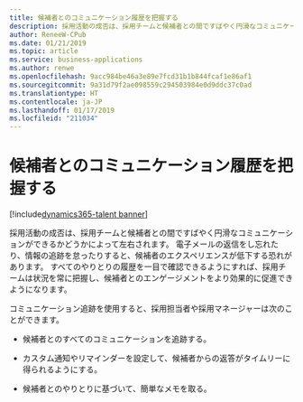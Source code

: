 ```yaml
---
title: 候補者とのコミュニケーション履歴を把握する
description: 採用活動の成否は、採用チームと候補者との間ですばやく円滑なコミュニケーションができるかどうかによって左右されます。
author: ReneeW-CPub
ms.date: 01/21/2019
ms.topic: article
ms.service: business-applications
ms.author: renwe
ms.openlocfilehash: 9acc984be46a3e89e7fcd31b1b844fcaf1e86af1
ms.sourcegitcommit: 9a31d79f2ae098559c294503984e0d9ddc37c0ad
ms.translationtype: HT
ms.contentlocale: ja-JP
ms.lasthandoff: 01/17/2019
ms.locfileid: "211034"
---
```

#  <a name="view-a-history-of-communications-with-a-candidate"></a>候補者とのコミュニケーション履歴を把握する
[!include[dynamics365-talent banner](../../includes/dynamics365-talent.md)]





採用活動の成否は、採用チームと候補者との間ですばやく円滑なコミュニケーションができるかどうかによって左右されます。 電子メールの返信をし忘れたり、情報の追跡を怠ったりすると、候補者のエクスペリエンスが低下する恐れがあります。 すべてのやりとりの履歴を一目で確認できるようにすれば、採用チームは状況を常に把握し、候補者とのエンゲージメントをより効果的に促進できようになります。 

コミュニケーション追跡を使用すると、採用担当者や採用マネージャーは次のことができます。

-   候補者とのすべてのコミュニケーションを追跡する。

-   カスタム通知やリマインダーを設定して、候補者からの返答がタイムリーに得られるようにする。

-   候補者とのやりとりに基づいて、簡単なメモを取る。

